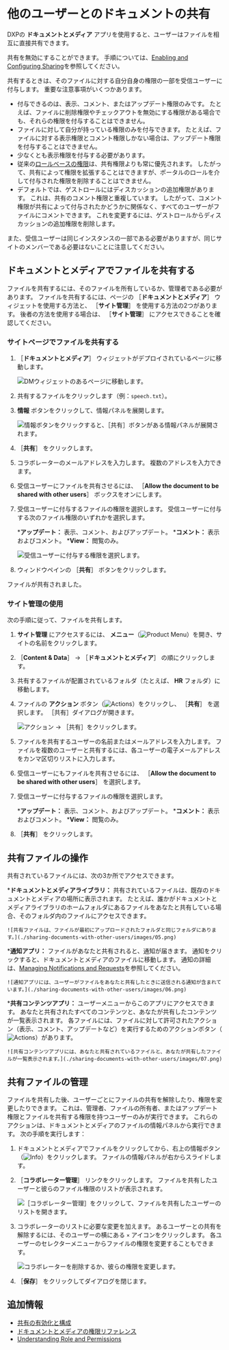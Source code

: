 # 他のユーザーとのドキュメントの共有

DXPの **ドキュメントとメディア** アプリを使用すると、ユーザーはファイルを相互に直接共有できます。

共有を無効にすることができます。 手順については、[Enabling and Configuring Sharing](./enabling-and-configuring-sharing.md)を参照してください。

共有するときは、そのファイルに対する自分自身の権限の一部を受信ユーザーに付与します。 重要な注意事項がいくつかあります。

* 付与できるのは、表示、コメント、またはアップデート権限のみです。 たとえば、ファイルに削除権限やチェックアウトを無効にする権限がある場合でも、それらの権限を付与することはできません。
* ファイルに対して自分が持っている権限のみを付与できます。 たとえば、ファイルに対する表示権限とコメント権限しかない場合は、アップデート権限を付与することはできません。
* 少なくとも表示権限を付与する必要があります。
* 従来の[ロールベースの権限](../../../../users-and-permissions/roles-and-permissions/understanding-roles-and-permissions.md)は、共有権限よりも常に優先されます。 したがって、共有によって権限を拡張することはできますが、ポータルのロールを介して付与された権限を削除することはできません。
* デフォルトでは、ゲストロールにはディスカッションの追加権限があります。 これは、共有のコメント権限と重複しています。 したがって、コメント権限が共有によって付与されたかどうかに関係なく、すべてのユーザーがファイルにコメントできます。 これを変更するには、ゲストロールからディスカッションの追加権限を削除します。

また、受信ユーザーは同じインスタンスの一部である必要がありますが、同じサイトのメンバーである必要はないことに注意してください。

<a name="ドキュメントとメディアでファイルを共有する" />

## ドキュメントとメディアでファイルを共有する

ファイルを共有するには、そのファイルを所有しているか、管理者である必要があります。 ファイルを共有するには、ページの ［**ドキュメントとメディア**］ ウィジェットを使用する方法と、 ［**サイト管理**］ を使用する方法の2つがあります。 後者の方法を使用する場合は、 ［**サイト管理**］ にアクセスできることを確認してください。

### サイトページでファイルを共有する

1. ［**ドキュメントとメディア**］ ウィジェットがデプロイされているページに移動します。

    ![DMウィジェットのあるページに移動します。](./sharing-documents-with-other-users/images/01.png)

1. 共有するファイルをクリックします（例：`speech.txt`）。
1. **情報** ボタンをクリックして、情報パネルを展開します。

    ![情報ボタンをクリックすると、［共有］ボタンがある情報パネルが展開されます。](./sharing-documents-with-other-users/images/02.png)

1. ［**共有**］ をクリックします。
1. コラボレーターのメールアドレスを入力します。 複数のアドレスを入力できます。
1. 受信ユーザーにファイルを共有させるには、 ［**Allow the document to be shared with other users**］ ボックスをオンにします。
1. 受信ユーザーに付与するファイルの権限を選択します。 受信ユーザーに付与する次のファイル権限のいずれかを選択します。

    ***アップデート：** 表示、コメント、およびアップデート。
    ***コメント：** 表示およびコメント。
    ***View：** 閲覧のみ。

    ![受信ユーザーに付与する権限を選択します。](./sharing-documents-with-other-users/images/03.png)

1. ウィンドウペインの ［**共有**］ ボタンをクリックします。

ファイルが共有されました。

### サイト管理の使用

次の手順に従って、ファイルを共有します。

1. **サイト管理** にアクセスするには、 **メニュー**（![Product Menu](../../../../images/icon-menu.png)）を開き、サイトの名前をクリックします。
1. ［**Content & Data**］ &rarr; ［**ドキュメントとメディア**］ の順にクリックします。
1. 共有するファイルが配置されているフォルダ（たとえば、 **HR** フォルダ）に移動します。
1. ファイルの **アクション** ボタン（![Actions](../../../../images/icon-actions.png)）をクリックし、 ［**共有**］ を選択します。 ［共有］ダイアログが開きます。

    ![アクション &rarr; ［共有］をクリックします。](./sharing-documents-with-other-users/images/04.png)

1. ファイルを共有するユーザーの名前またはメールアドレスを入力します。 ファイルを複数のユーザーと共有するには、各ユーザーの電子メールアドレスをカンマ区切りリストに入力します。
1. 受信ユーザーにもファイルを共有させるには、 ［**Allow the document to be shared with other users**］ を選択します。
1. 受信ユーザーに付与するファイルの権限を選択します。

    ***アップデート：** 表示、コメント、およびアップデート。
    ***コメント：** 表示およびコメント。
    ***View：** 閲覧のみ。

1. ［**共有**］ をクリックします。

<a name="共有ファイルの操作" />

## 共有ファイルの操作

共有されているファイルには、次の3か所でアクセスできます。

***ドキュメントとメディアライブラリ：** 共有されているファイルは、既存のドキュメントとメディアの場所に表示されます。 たとえば、誰かがドキュメントとメディアライブラリのホームフォルダにあるファイルをあなたと共有している場合、そのフォルダ内のファイルにアクセスできます。

    ![共有ファイルは、ファイルが最初にアップロードされたフォルダと同じフォルダにあります。](./sharing-documents-with-other-users/images/05.png)

***通知アプリ：** ファイルがあなたと共有されると、通知が届きます。 通知をクリックすると、ドキュメントとメディアのファイルに移動します。 通知の詳細は、[Managing Notifications and Requests](../../../../collaboration-and-social/notifications-and-requests/user-guide/managing-notifications-and-requests.md)を参照してください。

    ![通知アプリには、ユーザーがファイルをあなたと共有したときに送信される通知が含まれています。](./sharing-documents-with-other-users/images/06.png)

***共有コンテンツアプリ：** ユーザーメニューからこのアプリにアクセスできます。 あなたと共有されたすべてのコンテンツと、あなたが共有したコンテンツが一覧表示されます。 各ファイルには、ファイルに対して許可されたアクション（表示、コメント、アップデートなど）を実行するためのアクションボタン（![Actions](../../../../images/icon-actions.png)）があります。

    ![共有コンテンツアプリには、あなたと共有されているファイルと、あなたが共有したファイルが一覧表示されます。](./sharing-documents-with-other-users/images/07.png)

<a name="共有ファイルの管理" />

## 共有ファイルの管理

ファイルを共有した後、ユーザーごとにファイルの共有を解除したり、権限を変更したりできます。 これは、管理者、ファイルの所有者、またはアップデート権限とファイルを共有する権限を持つユーザーのみが実行できます。 これらのアクションは、ドキュメントとメディアのファイルの情報パネルから実行できます。 次の手順を実行します：

1. ドキュメントとメディアでファイルをクリックしてから、右上の情報ボタン（![Info](../../../../images/icon-information.png)）をクリックします。 ファイルの情報パネルが右からスライドします。

1. ［**コラボレーター管理**］ リンクをクリックします。 ファイルを共有したユーザーと彼らのファイル権限のリストが表示されます。

   ![［コラボレーター管理］をクリックして、ファイルを共有したユーザーのリストを開きます。](./sharing-documents-with-other-users/images/08.png)

1. コラボレーターのリストに必要な変更を加えます。 あるユーザーとの共有を解除するには、そのユーザーの横にある `×` アイコンをクリックします。 各ユーザーのセレクターメニューからファイルの権限を変更することもできます。

   ![コラボレーターを削除するか、彼らの権限を変更します。](./sharing-documents-with-other-users/images/09.png)

1. ［**保存**］ をクリックしてダイアログを閉じます。

<a name="追加情報" />

## 追加情報

* [共有の有効化と構成](./enabling-and-configuring-sharing.md)
* [ドキュメントとメディアの権限リファレンス](./documents-and-media-permissions-reference.md)
* [Understanding Role and Permissions](../../../../users-and-permissions/roles-and-permissions/understanding-roles-and-permissions.md)
